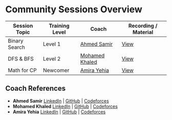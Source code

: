 # Community Sessions Overview

<table class="sessions-table">
    <thead>
        <tr>
            <th>Session Topic</th>
            <th>Training Level</th>
            <th>Coach</th>
            <th>Recording / Material</th>
        </tr>
    </thead>
    <tbody>
        <tr>
            <td>Binary Search</td>
            <td>Level 1</td>
            <td><a href="#coach-ahmed">Ahmed Samir</a></td>
            <td><a href="https://example.com/binary-search">View</a></td>
        </tr>
        <tr>
            <td>DFS & BFS</td>
            <td>Level 2</td>
            <td><a href="#coach-khaled">Mohamed Khaled</a></td>
            <td><a href="https://example.com/dfs-bfs">View</a></td>
        </tr>
        <tr>
            <td>Math for CP</td>
            <td>Newcomer</td>
            <td><a href="#coach-amira">Amira Yehia</a></td>
            <td><a href="https://example.com/math-cp">View</a></td>
        </tr>
        <!-- Add more rows here -->
    </tbody>
</table>

## Coach References
<div class="coach-section">
    <ul>
        <li id="coach-ahmed">
            <strong>Ahmed Samir</strong>
            <a href="https://linkedin.com/in/ahmed-samir" target="_blank">LinkedIn</a> |
            <a href="https://github.com/ahmed-samir" target="_blank">GitHub</a> |
            <a href="https://codeforces.com/profile/ahmed_samir" target="_blank">Codeforces</a>
        </li>
        <li id="coach-khaled">
            <strong>Mohamed Khaled</strong>
            <a href="https://linkedin.com/in/mohamed-khaled" target="_blank">LinkedIn</a> |
            <a href="https://github.com/mohamed-khaled" target="_blank">GitHub</a> |
            <a href="https://codeforces.com/profile/mohamed_khaled" target="_blank">Codeforces</a>
        </li>
        <li id="coach-amira">
            <strong>Amira Yehia</strong>
            <a href="https://linkedin.com/in/amira-yehia" target="_blank">LinkedIn</a> |
            <a href="https://github.com/amira-yehia" target="_blank">GitHub</a> |
            <a href="https://codeforces.com/profile/amira_yehia" target="_blank">Codeforces</a>
        </li>
    </ul>
</div>
